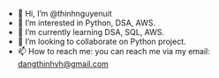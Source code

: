 - 👋 Hi, I’m @thinhnguyenuit
- 👀 I’m interested in Python, DSA, AWS.
- 🌱 I’m currently learning DSA, SQL, AWS.
- 💞️ I’m looking to collaborate on Python project.
- 📫 How to reach me: you can reach me via my email: dangthinhvh@gmail.com

<!---
thinhnguyenuit/thinhnguyenuit is a ✨ special ✨ repository because its `README.md` (this file) appears on your GitHub profile.
You can click the Preview link to take a look at your changes.
--->
